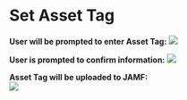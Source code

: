 <h1>Set Asset Tag</h1>

<b>User will be prompted to enter Asset Tag:</b>
<img src="https://github.com/stuutz/JAMF-Scripts/blob/master/Set_Asset_Tag/Images/Asset_Tag_Prompt.png">

<b>User is prompted to confirm information:</b>
<img src="https://github.com/stuutz/JAMF-Scripts/blob/master/Set_Asset_Tag/Images/Asset_Tag_Confirmation.png">

<b>Asset Tag will be uploaded to JAMF:</b><br>
<img src="https://github.com/stuutz/JAMF-Scripts/blob/master/Set_Asset_Tag/Images/Asset_Tag_sent_to_JAMF.png">

